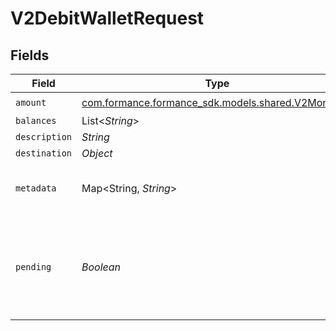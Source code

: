 # V2DebitWalletRequest


## Fields

| Field                                                                                   | Type                                                                                    | Required                                                                                | Description                                                                             |
| --------------------------------------------------------------------------------------- | --------------------------------------------------------------------------------------- | --------------------------------------------------------------------------------------- | --------------------------------------------------------------------------------------- |
| `amount`                                                                                | [com.formance.formance_sdk.models.shared.V2Monetary](../../models/shared/V2Monetary.md) | :heavy_check_mark:                                                                      | N/A                                                                                     |
| `balances`                                                                              | List<*String*>                                                                          | :heavy_minus_sign:                                                                      | N/A                                                                                     |
| `description`                                                                           | *String*                                                                                | :heavy_minus_sign:                                                                      | N/A                                                                                     |
| `destination`                                                                           | *Object*                                                                                | :heavy_minus_sign:                                                                      | N/A                                                                                     |
| `metadata`                                                                              | Map<String, *String*>                                                                   | :heavy_check_mark:                                                                      | Metadata associated with the wallet.                                                    |
| `pending`                                                                               | *Boolean*                                                                               | :heavy_minus_sign:                                                                      | Set to true to create a pending hold. If false, the wallet will be debited immediately. |